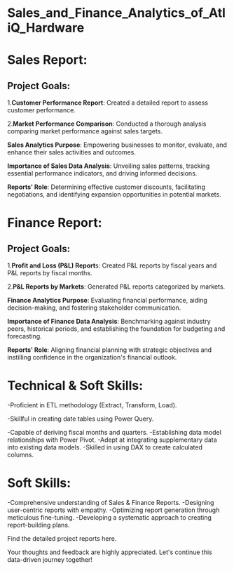# Sales_and_Finance_Analytics_of_AtliQ_Hardware

# Sales Report:
## Project Goals:

 1.**Customer Performance Report**: Created a detailed report to assess customer performance.

 2.**Market Performance Comparison**: Conducted a thorough analysis comparing market performance against sales targets.

**Sales Analytics Purpose**: Empowering businesses to monitor, evaluate, and enhance their sales activities and outcomes.

**Importance of Sales Data Analysis**: Unveiling sales patterns, tracking essential performance indicators, and driving informed decisions.

**Reports' Role**: Determining effective customer discounts, facilitating negotiations, and identifying expansion opportunities in potential markets.

# Finance Report:
## Project Goals:

 1.**Profit and Loss (P&L) Report**s: Created P&L reports by fiscal years and P&L reports by fiscal months.

 2.**P&L Reports by Markets**: Generated P&L reports categorized by markets.

**Finance Analytics Purpose**: Evaluating financial performance, aiding decision-making, and fostering stakeholder communication.


**Importance of Finance Data Analysis**: Benchmarking against industry peers, historical periods, and establishing the foundation for budgeting and forecasting.

**Reports' Role**: Aligning financial planning with strategic objectives and instilling confidence in the organization's financial outlook.

# Technical & Soft Skills:

-Proficient in ETL methodology (Extract, Transform, Load).

-Skillful in creating date tables using Power Query.

-Capable of deriving fiscal months and quarters.
-Establishing data model relationships with Power Pivot.
-Adept at integrating supplementary data into existing data models.
-Skilled in using DAX to create calculated columns.


# Soft Skills:

-Comprehensive understanding of Sales & Finance Reports.
-Designing user-centric reports with empathy.
-Optimizing report generation through meticulous fine-tuning.
-Developing a systematic approach to creating report-building plans.


Find the detailed project reports here.


Your thoughts and feedback are highly appreciated. Let's continue this data-driven journey together!


